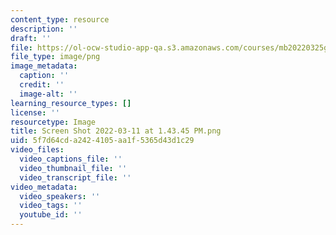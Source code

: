 ```yaml
---
content_type: resource
description: ''
draft: ''
file: https://ol-ocw-studio-app-qa.s3.amazonaws.com/courses/mb20220325g/screen-shot-2022-03-11-at-14345-pm.png
file_type: image/png
image_metadata:
  caption: ''
  credit: ''
  image-alt: ''
learning_resource_types: []
license: ''
resourcetype: Image
title: Screen Shot 2022-03-11 at 1.43.45 PM.png
uid: 5f7d64cd-a242-4105-aa1f-5365d43d1c29
video_files:
  video_captions_file: ''
  video_thumbnail_file: ''
  video_transcript_file: ''
video_metadata:
  video_speakers: ''
  video_tags: ''
  youtube_id: ''
---
```

